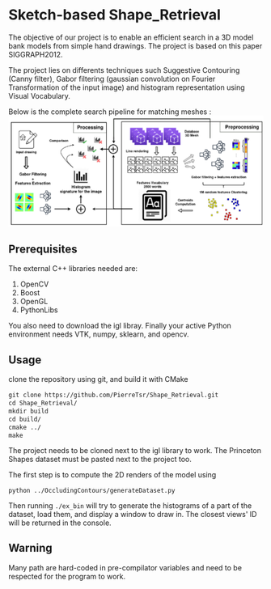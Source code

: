 # Sketch-based Shape_Retrieval

The objective of our project is to enable an efficient search in a 3D model bank models from simple hand drawings. The project is based on this paper SIGGRAPH2012.

The project lies on differents techniques such Suggestive Contouring (Canny filter), Gabor filtering (gaussian convolution on Fourier Transformation of the input image) and histogram representation using Visual Vocabulary. 

Below is the complete search pipeline for matching meshes :
![Alt text](images/pipeline.png?raw=true "Title")
## Prerequisites

The external C++ libraries needed are:
 1. OpenCV
 2. Boost
 3. OpenGL
 4. PythonLibs

You also need to download the igl libray.
Finally your active Python environment needs VTK, numpy, sklearn, and opencv.

## Usage

clone the repository using git, and build it with CMake
```
git clone https://github.com/PierreTsr/Shape_Retrieval.git
cd Shape_Retrieval/
mkdir build
cd build/
cmake ../
make
```
The project needs to be cloned next to the igl library to work. The Princeton Shapes dataset must be pasted next to the project too. 

The first step is to compute the 2D renders of the model using 
```
python ../OccludingContours/generateDataset.py
```
Then running `./ex_bin` will try to generate the histograms of a part of the dataset, load them, and display a window to draw in. The closest views' ID will be returned in the console.

## Warning

Many path are hard-coded in pre-compilator variables and need to be respected for the program to work.